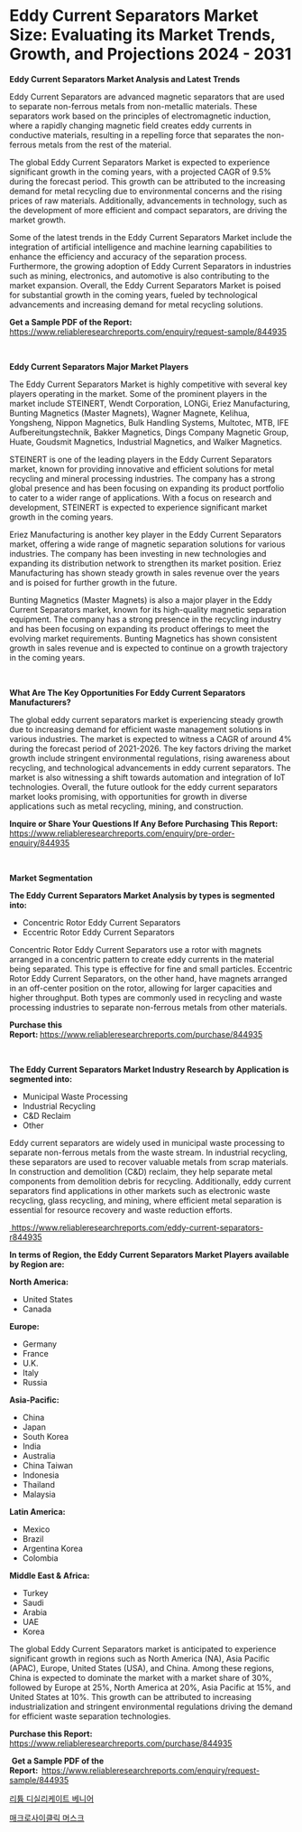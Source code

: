 <p><h1>Eddy Current Separators Market Size: Evaluating its Market Trends, Growth, and Projections 2024 - 2031</h1></p><p><strong>Eddy Current Separators Market Analysis and Latest Trends</strong></p>
<p><p>Eddy Current Separators are advanced magnetic separators that are used to separate non-ferrous metals from non-metallic materials. These separators work based on the principles of electromagnetic induction, where a rapidly changing magnetic field creates eddy currents in conductive materials, resulting in a repelling force that separates the non-ferrous metals from the rest of the material.</p><p>The global Eddy Current Separators Market is expected to experience significant growth in the coming years, with a projected CAGR of 9.5% during the forecast period. This growth can be attributed to the increasing demand for metal recycling due to environmental concerns and the rising prices of raw materials. Additionally, advancements in technology, such as the development of more efficient and compact separators, are driving the market growth.</p><p>Some of the latest trends in the Eddy Current Separators Market include the integration of artificial intelligence and machine learning capabilities to enhance the efficiency and accuracy of the separation process. Furthermore, the growing adoption of Eddy Current Separators in industries such as mining, electronics, and automotive is also contributing to the market expansion. Overall, the Eddy Current Separators Market is poised for substantial growth in the coming years, fueled by technological advancements and increasing demand for metal recycling solutions.</p></p>
<p><strong>Get a Sample PDF of the Report:&nbsp;</strong> <a href="https://www.reliableresearchreports.com/enquiry/request-sample/844935">https://www.reliableresearchreports.com/enquiry/request-sample/844935</a></p>
<p>&nbsp;</p>
<p><strong>Eddy Current Separators Major Market Players</strong></p>
<p><p>The Eddy Current Separators Market is highly competitive with several key players operating in the market. Some of the prominent players in the market include STEINERT, Wendt Corporation, LONGi, Eriez Manufacturing, Bunting Magnetics (Master Magnets), Wagner Magnete, Kelihua, Yongsheng, Nippon Magnetics, Bulk Handling Systems, Multotec, MTB, IFE Aufbereitungstechnik, Bakker Magnetics, Dings Company Magnetic Group, Huate, Goudsmit Magnetics, Industrial Magnetics, and Walker Magnetics.</p><p>STEINERT is one of the leading players in the Eddy Current Separators market, known for providing innovative and efficient solutions for metal recycling and mineral processing industries. The company has a strong global presence and has been focusing on expanding its product portfolio to cater to a wider range of applications. With a focus on research and development, STEINERT is expected to experience significant market growth in the coming years.</p><p>Eriez Manufacturing is another key player in the Eddy Current Separators market, offering a wide range of magnetic separation solutions for various industries. The company has been investing in new technologies and expanding its distribution network to strengthen its market position. Eriez Manufacturing has shown steady growth in sales revenue over the years and is poised for further growth in the future.</p><p>Bunting Magnetics (Master Magnets) is also a major player in the Eddy Current Separators market, known for its high-quality magnetic separation equipment. The company has a strong presence in the recycling industry and has been focusing on expanding its product offerings to meet the evolving market requirements. Bunting Magnetics has shown consistent growth in sales revenue and is expected to continue on a growth trajectory in the coming years.</p></p>
<p>&nbsp;</p>
<p><strong>What Are The Key Opportunities For Eddy Current Separators Manufacturers?</strong></p>
<p><p>The global eddy current separators market is experiencing steady growth due to increasing demand for efficient waste management solutions in various industries. The market is expected to witness a CAGR of around 4% during the forecast period of 2021-2026. The key factors driving the market growth include stringent environmental regulations, rising awareness about recycling, and technological advancements in eddy current separators. The market is also witnessing a shift towards automation and integration of IoT technologies. Overall, the future outlook for the eddy current separators market looks promising, with opportunities for growth in diverse applications such as metal recycling, mining, and construction.</p></p>
<p><strong>Inquire or Share Your Questions If Any Before Purchasing This Report:</strong> <a href="https://www.reliableresearchreports.com/enquiry/pre-order-enquiry/844935">https://www.reliableresearchreports.com/enquiry/pre-order-enquiry/844935</a></p>
<p>&nbsp;</p>
<p><strong>Market Segmentation</strong></p>
<p><strong>The Eddy Current Separators Market Analysis by types is segmented into:</strong></p>
<p><ul><li>Concentric Rotor Eddy Current Separators</li><li>Eccentric Rotor Eddy Current Separators</li></ul></p>
<p><p>Concentric Rotor Eddy Current Separators use a rotor with magnets arranged in a concentric pattern to create eddy currents in the material being separated. This type is effective for fine and small particles. Eccentric Rotor Eddy Current Separators, on the other hand, have magnets arranged in an off-center position on the rotor, allowing for larger capacities and higher throughput. Both types are commonly used in recycling and waste processing industries to separate non-ferrous metals from other materials.</p></p>
<p><strong>Purchase this Report:&nbsp;</strong><a href="https://www.reliableresearchreports.com/purchase/844935">https://www.reliableresearchreports.com/purchase/844935</a></p>
<p>&nbsp;</p>
<p><strong>The Eddy Current Separators Market Industry Research by Application is segmented into:</strong></p>
<p><ul><li>Municipal Waste Processing</li><li>Industrial Recycling</li><li>C&D Reclaim</li><li>Other</li></ul></p>
<p><p>Eddy current separators are widely used in municipal waste processing to separate non-ferrous metals from the waste stream. In industrial recycling, these separators are used to recover valuable metals from scrap materials. In construction and demolition (C&D) reclaim, they help separate metal components from demolition debris for recycling. Additionally, eddy current separators find applications in other markets such as electronic waste recycling, glass recycling, and mining, where efficient metal separation is essential for resource recovery and waste reduction efforts.</p></p>
<p><a href="https://www.reliableresearchreports.com/eddy-current-separators-r844935">&nbsp;https://www.reliableresearchreports.com/eddy-current-separators-r844935</a></p>
<p><strong>In terms of Region, the Eddy Current Separators Market Players available by Region are:</strong></p>
<p>
    <p> <strong> North America: </strong>
        <ul>
            <li>United States</li>
            <li>Canada</li>
        </ul>
        </p> 
    <p> <strong> Europe: </strong>
        <ul>
            <li>Germany</li>
            <li>France</li>
            <li>U.K.</li>
            <li>Italy</li>
            <li>Russia</li>
        </ul>
        </p> 
    <p> <strong> Asia-Pacific: </strong>
        <ul>
            <li>China</li>
            <li>Japan</li>
            <li>South Korea</li>
            <li>India</li>
            <li>Australia</li>
            <li>China Taiwan</li>
            <li>Indonesia</li>
            <li>Thailand</li>
            <li>Malaysia</li>
        </ul>
        </p> 
    <p> <strong> Latin America: </strong>
        <ul>
            <li>Mexico</li>
            <li>Brazil</li>
            <li>Argentina Korea</li>
            <li>Colombia</li>
        </ul>
        </p> 
    <p> <strong> Middle East & Africa: </strong>
        <ul>
            <li>Turkey</li>
            <li>Saudi</li>
            <li>Arabia</li>
            <li>UAE</li>
            <li>Korea</li>
        </ul>
    </p>
    </p>
<p><p>The global Eddy Current Separators market is anticipated to experience significant growth in regions such as North America (NA), Asia Pacific (APAC), Europe, United States (USA), and China. Among these regions, China is expected to dominate the market with a market share of 30%, followed by Europe at 25%, North America at 20%, Asia Pacific at 15%, and United States at 10%. This growth can be attributed to increasing industrialization and stringent environmental regulations driving the demand for efficient waste separation technologies.</p></p>
<p><strong>Purchase this Report: </strong><a href="https://www.reliableresearchreports.com/purchase/844935">https://www.reliableresearchreports.com/purchase/844935</a></p>
<p>&nbsp;<strong>Get a Sample PDF of the Report:&nbsp;&nbsp;</strong><a href="https://www.reliableresearchreports.com/enquiry/request-sample/844935">https://www.reliableresearchreports.com/enquiry/request-sample/844935</a></p>
<p><strong></strong></p>
<p><p><a href="https://medium.com/@earnesteidenreichja/%EB%A6%AC%ED%8A%AC%EB%94%94%EC%8B%A4%EB%A6%AC%EC%BC%80%EC%9D%B4%ED%8A%B8-%EB%B2%A0%EB%8B%88%EC%96%B4-%EC%8B%9C%EC%9E%A5-%EA%B7%9C%EB%AA%A8-%EB%B0%8F-%EC%8B%9C%EC%9E%A5-%ED%8A%B8%EB%A0%8C%EB%93%9C-%EC%A0%84%EC%B2%B4-%EC%82%B0%EC%97%85-%EA%B0%9C%EC%9A%94-2024%EB%85%84%EB%B6%80%ED%84%B0-2031%EB%85%84%EA%B9%8C%EC%A7%80-878170824a81">리튬 디실리케이트 베니어</a></p><p><a href="https://github.com/iansanftyord09878/Market-Research-Report-List-1/blob/main/185603426110.md">매크로사이클릭 머스크</a></p></p>